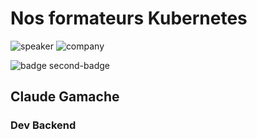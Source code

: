 <!-- .slide: class="speaker-slide" -->

# Nos formateurs Kubernetes

![speaker](./assets/images/cgamache.jpg)
![company](./assets/images/logo-sfeir-blanc.png)

![badge second-badge](./assets/images/certif-kube-ckad.png)

<h2> Claude <span>Gamache</span></h2>

### Dev Backend

<!-- .element: class="icon-rule icon-first" -->
